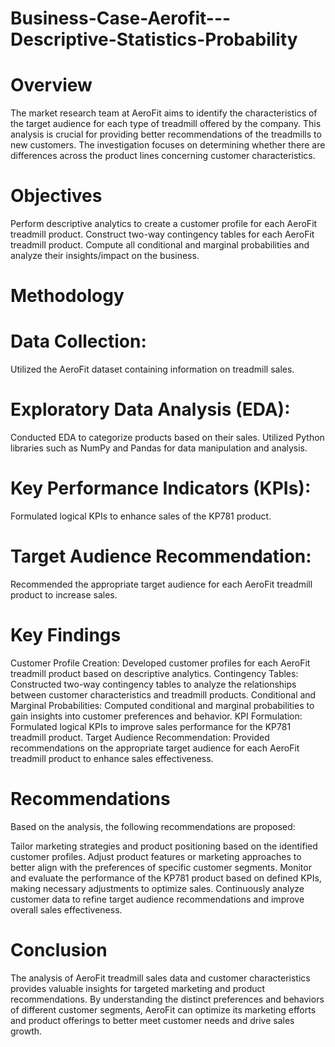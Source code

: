 # Business-Case-Aerofit---Descriptive-Statistics-Probability
# Overview
The market research team at AeroFit aims to identify the characteristics of the target audience for each type of treadmill offered by the company. This analysis is crucial for providing better recommendations of the treadmills to new customers. The investigation focuses on determining whether there are differences across the product lines concerning customer characteristics.

# Objectives
Perform descriptive analytics to create a customer profile for each AeroFit treadmill product.
Construct two-way contingency tables for each AeroFit treadmill product.
Compute all conditional and marginal probabilities and analyze their insights/impact on the business.

# Methodology
# Data Collection: 
Utilized the AeroFit dataset containing information on treadmill sales.

# Exploratory Data Analysis (EDA):
Conducted EDA to categorize products based on their sales.
Utilized Python libraries such as NumPy and Pandas for data manipulation and analysis.
# Key Performance Indicators (KPIs):
Formulated logical KPIs to enhance sales of the KP781 product.

# Target Audience Recommendation:
Recommended the appropriate target audience for each AeroFit treadmill product to increase sales.
# Key Findings
Customer Profile Creation: Developed customer profiles for each AeroFit treadmill product based on descriptive analytics.
Contingency Tables: Constructed two-way contingency tables to analyze the relationships between customer characteristics and treadmill products.
Conditional and Marginal Probabilities: Computed conditional and marginal probabilities to gain insights into customer preferences and behavior.
KPI Formulation: Formulated logical KPIs to improve sales performance for the KP781 treadmill product.
Target Audience Recommendation: Provided recommendations on the appropriate target audience for each AeroFit treadmill product to enhance sales effectiveness.
# Recommendations
Based on the analysis, the following recommendations are proposed:

Tailor marketing strategies and product positioning based on the identified customer profiles.
Adjust product features or marketing approaches to better align with the preferences of specific customer segments.
Monitor and evaluate the performance of the KP781 product based on defined KPIs, making necessary adjustments to optimize sales.
Continuously analyze customer data to refine target audience recommendations and improve overall sales effectiveness.
# Conclusion
The analysis of AeroFit treadmill sales data and customer characteristics provides valuable insights for targeted marketing and product recommendations. By understanding the distinct preferences and behaviors of different customer segments, AeroFit can optimize its marketing efforts and product offerings to better meet customer needs and drive sales growth.

